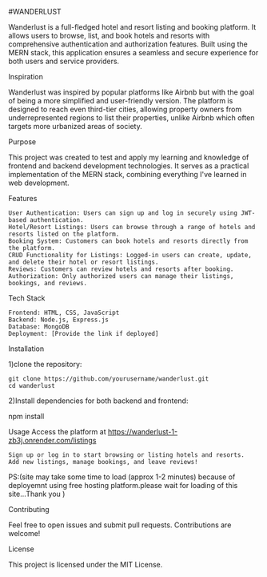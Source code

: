 #WANDERLUST

Wanderlust is a full-fledged hotel and resort listing and booking platform. It allows users to browse, list, and book hotels and resorts with comprehensive authentication and authorization features. Built using the MERN stack, this application ensures a seamless and secure experience for both users and service providers.

Inspiration

Wanderlust was inspired by popular platforms like Airbnb but with the goal of being a more simplified and user-friendly version. The platform is designed to reach even third-tier cities, allowing property owners from underrepresented regions to list their properties, unlike Airbnb which often targets more urbanized areas of society.

Purpose

This project was created to test and apply my learning and knowledge of frontend and backend development technologies. It serves as a practical implementation of the MERN stack, combining everything I've learned in web development.

Features

    User Authentication: Users can sign up and log in securely using JWT-based authentication.
    Hotel/Resort Listings: Users can browse through a range of hotels and resorts listed on the platform.
    Booking System: Customers can book hotels and resorts directly from the platform.
    CRUD Functionality for Listings: Logged-in users can create, update, and delete their hotel or resort listings.
    Reviews: Customers can review hotels and resorts after booking.
    Authorization: Only authorized users can manage their listings, bookings, and reviews.

Tech Stack

    Frontend: HTML, CSS, JavaScript
    Backend: Node.js, Express.js
    Database: MongoDB
    Deployment: [Provide the link if deployed]

  Installation
  
  1)clone the repository:

  
    git clone https://github.com/yourusername/wanderlust.git
    cd wanderlust


2)Install dependencies for both backend and frontend:

npm install

Usage
Access the platform at https://wanderlust-1-zb3j.onrender.com/listings 

    Sign up or log in to start browsing or listing hotels and resorts.
    Add new listings, manage bookings, and leave reviews!

PS:(site may take some time to load (approx 1-2 minutes) because of deployemnt using  free hosting platform.please wait for loading of this site...Thank you )

Contributing

Feel free to open issues and submit pull requests. Contributions are welcome!

License

This project is licensed under the MIT License.
